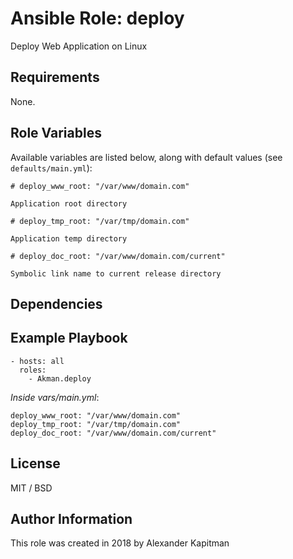 # Ansible Role: deploy

Deploy Web Application on Linux

## Requirements

None.

## Role Variables

Available variables are listed below, along with default values (see `defaults/main.yml`):

    # deploy_www_root: "/var/www/domain.com"

    Application root directory

    # deploy_tmp_root: "/var/tmp/domain.com"

    Application temp directory

    # deploy_doc_root: "/var/www/domain.com/current"

    Symbolic link name to current release directory

## Dependencies

## Example Playbook

    - hosts: all
      roles:
        - Akman.deploy

*Inside vars/main.yml*:

    deploy_www_root: "/var/www/domain.com"
    deploy_tmp_root: "/var/tmp/domain.com"
    deploy_doc_root: "/var/www/domain.com/current"

## License

MIT / BSD

## Author Information

This role was created in 2018 by Alexander Kapitman

